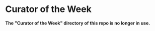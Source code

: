 Curator of the Week
=========

**The "Curator of the Week" directory of this repo is no longer in use.**
